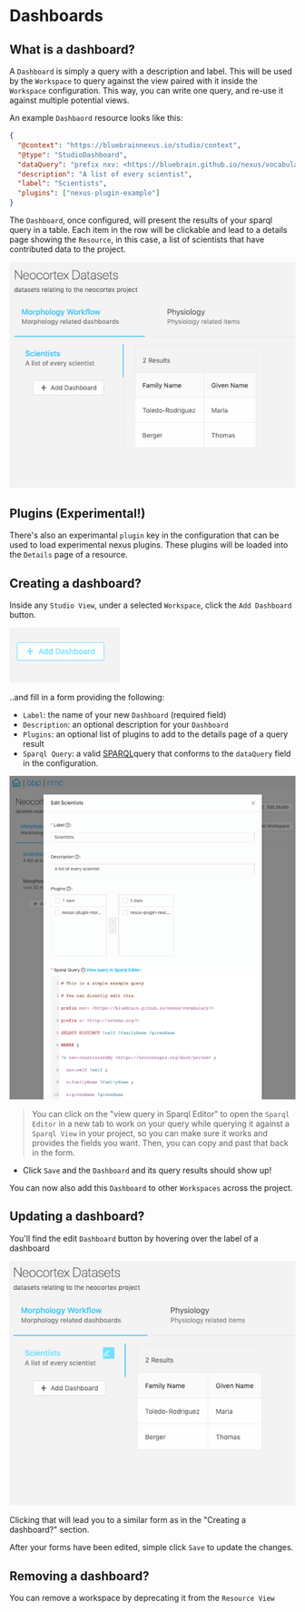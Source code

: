 # Dashboards

## What is a dashboard?

A `Dashboard` is simply a query with a description and label. This will be used by the `Workspace` to query against the view paired with it inside the `Workspace` configuration. This way, you can write one query, and re-use it against multiple potential views.

An example `Dashbaord` resource looks like this:

```json
{
  "@context": "https://bluebrainnexus.io/studio/context",
  "@type": "StudioDashboard",
  "dataQuery": "prefix nxv: <https://bluebrain.github.io/nexus/vocabulary/>\nprefix s: <http://schema.org/>\nSELECT DISTINCT ?self ?familyName ?givenName\nWHERE {\n?s nxv:constrainedBy <https://neuroshapes.org/dash/person> ;\n  nxv:self ?self ;\n  s:familyName ?familyName ; \n  s:givenName ?givenName\n}\nLIMIT 20",
  "description": "A list of every scientist",
  "label": "Scientists",
  "plugins": ["nexus-plugin-example"]
}
```

The `Dashboard`, once configured, will present the results of your sparql query in a table. Each item in the row will be clickable and lead to a details page showing the `Resource`, in this case, a list of scientists that have contributed data to the project.

![Create a workspace form](../assets/dashboards-list.png)

## Plugins (Experimental!)

There's also an experimantal `plugin` key in the configuration that can be used to load experimental nexus plugins. These plugins will be loaded into the `Details` page of a resource.

## Creating a dashboard?

Inside any `Studio View`, under a selected `Workspace`, click the `Add Dashboard` button.

![Add a workspace](../assets/add-dashboard-button.png)

..and fill in a form providing the following:

- `Label`: the name of your new `Dashboard` (required field)
- `Description`: an optional description for your `Dashboard`
- `Plugins`: an optional list of plugins to add to the details page of a query result
- `Sparql Query`: a valid [SPARQL](https://www.w3.org/TR/rdf-sparql-query/)query that conforms to the `dataQuery` field in the configuration.

![Create a workspace form](../assets/edit-dashboard-form-with-plugins.png)

> You can click on the "view query in Sparql Editor" to open the `Sparql Editor` in a new tab to work on your query while querying it against a `Sparql View` in your project, so you can make sure it works and provides the fields you want. Then, you can copy and past that back in the form.

- Click `Save` and the `Dashboard` and its query results should show up!

You can now also add this `Dashboard` to other `Workspaces` across the project.

## Updating a dashboard?

You'll find the edit `Dashboard` button by hovering over the label of a dashboard

![Edit a workspace](../assets/edit-dashboard-button.png)

Clicking that will lead you to a similar form as in the "Creating a dashboard?" section.

After your forms have been edited, simple click `Save` to update the changes.

## Removing a dashboard?

You can remove a workspace by deprecating it from the `Resource View`

